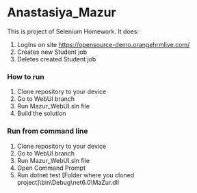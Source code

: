 # Anastasiya_Mazur
This is project of Selenium Homework.
It does:
1. LogIns on site https://opensource-demo.orangehrmlive.com/
2. Creates new Student job
3. Deletes created Student job

### How to run
1. Clone repository to your device
2. Go to WebUI branch
3. Run Mazur_WebUI.sln file 
4. Build the solution

### Run from command line
1. Clone repository to your device
2. Go to WebUI branch
3. Run Mazur_WebUI.sln file 
4. Open Command Prompt
5. Run dotnet test [Folder where you cloned project]\bin\Debug\net6.0\MaZur.dll
